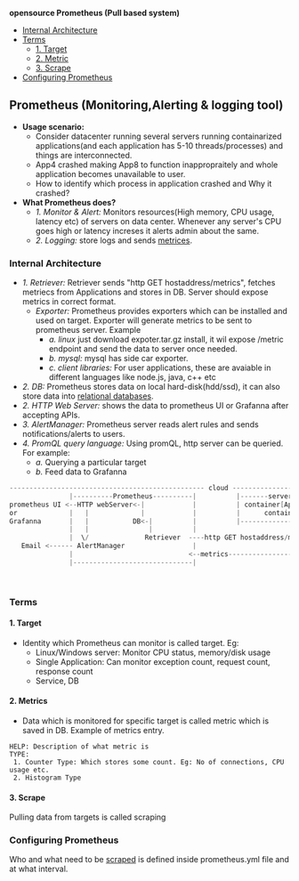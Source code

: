 **opensource Prometheus (Pull based system)**
- [Internal Architecture](#int)
- [Terms](#terms)
  - [1. Target](#tar)
  - [2. Metric](#met)
  - [3. Scrape](#sc)
- [Configuring Prometheus](#conf)

<a name=pro></a>
## Prometheus (Monitoring,Alerting & logging tool)
- **Usage scenario:** 
  - Consider datacenter running several servers running containarized applications(and each application has 5-10 threads/processes) and things are interconnected.
  - App4 crashed making App8 to function inappropraitely and whole application becomes unavailable to user.
  - How to identify which process in application crashed and Why it crashed?
- **What Prometheus does?**
  - _1. Monitor & Alert:_ Monitors resources(High memory, CPU usage, latency etc) of servers on data center. Whenever any server's CPU goes high or latency increses it alerts admin about the same.
  - _2. Logging:_ store logs and sends [metrices](#met).

<a name=int></a>
### Internal Architecture
- _1. Retriever:_ Retriever sends "http GET hostaddress/metrics", fetches metriecs from Applications and stores in DB. Server should expose metrics in correct format.
  - _Exporter:_ Prometheus provides exporters which can be installed and used on target. Exporter will generate metrics to be sent to prometheus server. Example 
    - _a. linux_ just download expoter.tar.gz install, it wil expose /metric endpoint and send the data to server once needed.
    - _b. mysql:_ mysql has side car exporter.
    - _c. client libraries:_ For user applications, these are avaiable in different languages like node.js, java, c++ etc
- _2. DB:_ Prometheus stores data on local hard-disk(hdd/ssd), it can also store data into [relational databases]().
- _2. HTTP Web Server:_ shows the data to prometheus UI or Grafanna after accepting APIs.
- _3. AlertManager:_ Prometheus server reads alert rules and sends notifications/alerts to users.
- _4. PromQL query language:_ Using promQL, http server can be queried. For example:
  - _a._ Querying a particular target
  - _b._ Feed data to Grafanna 
```c
------------------------------------------------- cloud ------------------------------------------------------
               |----------Prometheus----------|          |-------server-1-------|     |-------server-2-------|
prometheus UI <--HTTP webServer<-|            |          | container[App1]      |     | container[App3]      |
or             |   |             |            |          |      container[App2] |     |      container[App4] |
Grafanna       |   |           DB<-|          |          |----------------------|     |----------------------|
               |   |               |          |
               |  \/              Retriever  ----http GET hostaddress/metrics-->  |-------server-n---------|
   Email <------ AlertManager                 |                                   | exporter creates data  |
               |                             <--metrics----------------------------                        |
               |------------------------------|                                   |   container[App9]      |
                                                                                  |        container[App8] |
                                                                                  |------------------------|
```  

<a name=terms></a>
### Terms
<a name=tar></a>
#### 1. Target
- Identity which Prometheus can monitor is called target. Eg:
  - Linux/Windows server: Monitor CPU status, memory/disk usage
  - Single Application: Can monitor exception count, request count, response count
  - Service, DB
<a name=met></a>
#### 2. Metrics
- Data which is monitored for specific target is called metric which is saved in DB. Example of metrics entry.
```
HELP: Description of what metric is
TYPE:
 1. Counter Type: Which stores some count. Eg: No of connections, CPU usage etc.
 2. Histogram Type   
```
<a name=sc></a>
#### 3. Scrape
Pulling data from targets is called scraping

<a name=conf></a>
### Configuring Prometheus
Who and what need to be [scraped](#sc) is defined inside prometheus.yml file and at what interval.
